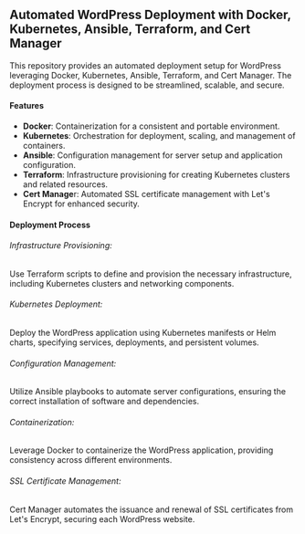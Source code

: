 ## Automated WordPress Deployment with Docker, Kubernetes, Ansible, Terraform, and Cert Manager
This repository provides an automated deployment setup for WordPress leveraging Docker, Kubernetes, Ansible, Terraform, and Cert Manager. The deployment process is designed to be streamlined, scalable, and secure.

#### Features
- **Docker**: Containerization for a consistent and portable environment.
- **Kubernetes**: Orchestration for deployment, scaling, and management of containers.
- **Ansible**: Configuration management for server setup and application configuration.
- **Terraform**: Infrastructure provisioning for creating Kubernetes clusters and related resources.
- **Cert Manage**r: Automated SSL certificate management with Let's Encrypt for enhanced security.


#### Deployment Process
###### Infrastructure Provisioning:
Use Terraform scripts to define and provision the necessary infrastructure, including Kubernetes clusters and networking components.

###### Kubernetes Deployment:
Deploy the WordPress application using Kubernetes manifests or Helm charts, specifying services, deployments, and persistent volumes.

###### Configuration Management:
Utilize Ansible playbooks to automate server configurations, ensuring the correct installation of software and dependencies.

###### Containerization:
Leverage Docker to containerize the WordPress application, providing consistency across different environments.

###### SSL Certificate Management:
Cert Manager automates the issuance and renewal of SSL certificates from Let's Encrypt, securing each WordPress website.
